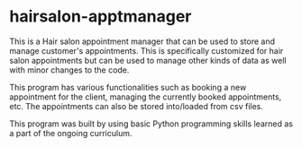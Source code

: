 # hairsalon-apptmanager <br>
<p>This is a Hair salon appointment manager that can be used to store and manage customer's appointments. This
is specifically customized for hair salon appointments but can be used to manage other kinds of 
data as well with minor changes to the code.</p>
<p> This program has various functionalities such as booking a new appointment for the client, managing the currently booked appointments, etc. The appointments can also be stored into/loaded from csv files.</p>
<p>This program was built by using basic Python programming skills learned as a part of the ongoing curriculum.</p>